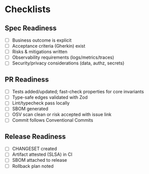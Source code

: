 # Checklists

## Spec Readiness

- [ ] Business outcome is explicit
- [ ] Acceptance criteria (Gherkin) exist
- [ ] Risks & mitigations written
- [ ] Observability requirements (logs/metrics/traces)
- [ ] Security/privacy considerations (data, authz, secrets)

## PR Readiness

- [ ] Tests added/updated; fast-check properties for core invariants
- [ ] Type-safe edges validated with Zod
- [ ] Lint/typecheck pass locally
- [ ] SBOM generated
- [ ] OSV scan clean or risk accepted with issue link
- [ ] Commit follows Conventional Commits

## Release Readiness

- [ ] CHANGESET created
- [ ] Artifact attested (SLSA) in CI
- [ ] SBOM attached to release
- [ ] Rollback plan noted
